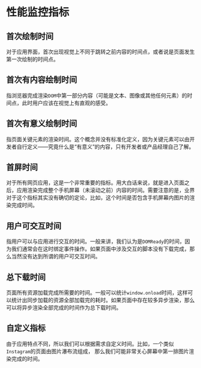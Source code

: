 # 性能监控指标

## 首次绘制时间

对于应用界面，首次出现视觉上不同于跳转之前内容的时间点，或者说是页面发生第一次绘制的时间点。

## 首次有内容绘制时间

指浏览器完成渲染`DOM`中第一部分内容（可能是文本、图像或其他任何元素）的时间点，此时用户应该在视觉上有直观的感受。

## 首次有意义绘制时间

指页面关键元素的渲染时间。这个概念并没有标准化定义，因为关键元素可以由开发者自行定义——究竟什么是“有意义”的内容，只有开发者或产品经理自己了解。

## 首屏时间

对于所有网页应用，这是一个非常重要的指标。用大白话来说，就是进入页面之后，应用渲染完成整个手机屏幕（未滚动之前）内容的时间。需要注意的是，业界对于这个指标其实没有确切的定论，比如，这个时间是否包含手机屏幕内图片的渲染完成时间。

## 用户可交互时间

指用户可以与应用进行交互的时间。一般来讲，我们认为是`DOMReady`的时间，因为我们通常会在这时绑定事件操作。如果页面中涉及交互的脚本没有下载完成，那么当然没有达到所谓的用户可交互时间。

## 总下载时间

页面所有资源加载完成所需要的时间。一般可以统计`window.onload`时间，这样可以统计出同步加载的资源全部加载完的耗时。如果页面中存在较多异步渲染，那么可以将异步渲染全部完成的时间作为总下载时间。

## 自定义指标

由于应用特点不同，所以我们可以根据需求自定义时间。比如，一个类似`Instagram`的页面由图片瀑布流组成， 那么我们可能非常关心屏幕中第一排图片渲染完成的时间。


